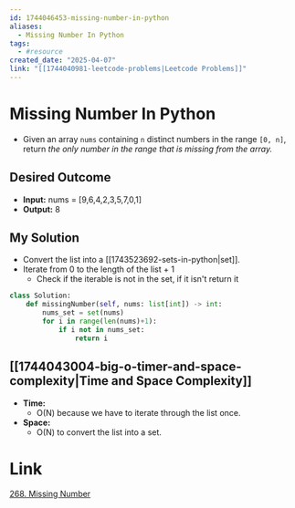 ```yaml
---
id: 1744046453-missing-number-in-python
aliases:
  - Missing Number In Python
tags:
  - #resource
created_date: "2025-04-07"
link: "[[1744040981-leetcode-problems|Leetcode Problems]]"
---
```


# Missing Number In Python
- Given an array `nums` containing `n` distinct numbers in the range `[0, n]`, return *the only number in the range that is missing from the array.*

## Desired Outcome
- **Input:** nums = [9,6,4,2,3,5,7,0,1]
- **Output:** 8

## My Solution
- Convert the list into a [[1743523692-sets-in-python|set]].
- Iterate from 0 to the length of the list + 1
	- Check if the iterable is not in the set, if it isn't return it

```python
class Solution:
	def missingNumber(self, nums: list[int]) -> int:
		nums_set = set(nums)
		for i in range(len(nums)+1):
			if i not in nums_set:
				return i
```

## [[1744043004-big-o-timer-and-space-complexity|Time and Space Complexity]]
- **Time:**
	- O(N) because we have to iterate through the list once.
- **Space:**
	- O(N) to convert the list into a set.

# Link
[268. Missing Number](https://leetcode.com/problems/missing-number/description/)
